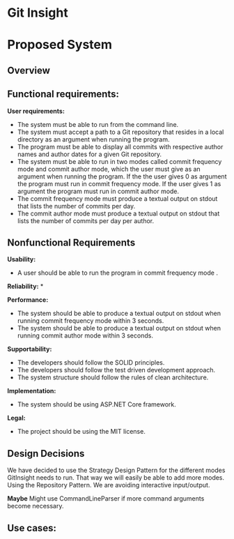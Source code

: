 # Git Insight

# Proposed System

## Overview



## Functional requirements:

**User requirements:**
* The system must be able to run from the command line.
* The system must accept a path to a Git repository that resides in a local directory as an argument when running the program.
* The program must be able to display all commits with respective author names and author dates for a given Git repository.
* The system must be able to run in two modes called commit frequency mode and commit author mode, which the user must give as an argument when running the program. If the the user gives 0 as argument the program must run in commit frequency mode. If the user gives 1 as argument the program must run in commit author mode.
* The commit frequency mode must produce a textual output on stdout that lists the number of commits per day.
* The commit author mode must produce a textual output on stdout that lists the number of commits per day per author.

## Nonfunctional Requirements

**Usability:**
* A user should be able to run the program in commit frequency mode .

**Reliability:**
* 

**Performance:**
* The system should be able to produce a textual output on stdout when running commit frequency mode within 3 seconds.
* The system should be able to produce a textual output on stdout when running commit author mode within 3 seconds.

**Supportability:**
* The developers should follow the SOLID principles.
* The developers should follow the test driven development approach.
* The system structure should follow the rules of clean architecture.

**Implementation:**
* The system should be using ASP.NET Core framework.

**Legal:**
* The project should be using the MIT license.

## Design Decisions
We have decided to use the Strategy Design Pattern for the different modes GitInsight needs to run. That way we will easily be able to add more modes.
Using the Repository Pattern.
We are avoiding interactive input/output.

**Maybe**
Might use CommandLineParser if more command arguments become necessary.

## Use cases: